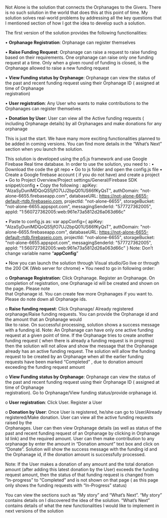 Not Alone is the solution that connects the Orphanages to the Givers. There is no such solution in the world that does this at this point of time. My solution solves real-world problems by addressing all the key questions that I mentioned section of how I got the idea to develop such a solution.

The first version of the solution provides the following functionalities:

  •	**Orphanage Registration**: Orphanage can register themselves
  
  •	**Raise Funding Request**: Orphanage can raise a request to raise funding based on their requirements. One orphanage can raise only one funding request at a time. Only       when a given round of funding is closed, is the Orphanage allowed to raise a new funding request
  
  •	**View Funding status by Orphanage**: Orphanage can view the status of the past and recent funding request using their Orphanage ID ( assigned at time of Orphanage      
    registration)
    
  •	**User registration**: Any User who wants to make contributions to the Orphanages can register themselves
  
  •	**Donation by User**: User can view all the Active funding requests ( including Orphanage details) by all Orphanages and make donations for any orphanage


This is just the start. We have many more exciting functionalities planned to be added in coming versions. You can find more details in the “What’s Next” section when you launch the solution.

This solution is developed using the p5.js framework and use Google Firebase Real time database. In order to use the solution, you need to :
•	Download the code the git repo 
•	Go to js folder and open the config.js file
•	Create a Google firebase account ( if you do not have) and create a project
•	Go to Project Overview/Project settings/General/Firebase SDK snippet/config
•	Copy the following :
  apiKey: "AIzaSyDunIMDQoQS5jfO7UJ2bpQ01US66fKyQsT",
  authDomain: "not-alone-6655.firebaseapp.com",
  databaseURL: https://not-alone-6655-default-rtdb.firebaseio.com,
  projectId: "not-alone-6655",
  storageBucket: "not-alone-6655.appspot.com",
  messagingSenderId: "577727362005",
  appId: "1:560727362005:web:961e73a5812d26a063d66c"

•	Paste to config.js as:
  var appConfig={
    apiKey: "AIzaSyDunIMDQoQS5jfO7UJ2bpQ01US66fKyQsT",
    authDomain: "not-alone-6655.firebaseapp.com",
    databaseURL: https://not-alone-6655-default-rtdb.firebaseio.com,
    projectId: "not-alone-6655",
    storageBucket: "not-alone-6655.appspot.com",
    messagingSenderId: "577727362005",
    appId: "1:560727362005:web:961e73a5812d26a063d66c"
    }
  Note: Don’t change variable name “**appConfig**”

•	Now you can launch the solution through Visual studio/Go live or through the 200 OK (Web server for chrome)
•	You need to go in following order:

  o	**Orphanage Registration**: Click Orphanage. Register an Orphanage. On completion of registration, one Orphanage id will be created and shown on the page. Please note  
    that Orphanage id. You can create few more Orphanages if you want to. Please do note down all Orphanage ids.
    
  o	**Raise funding request**: Click Orphanage/ Already registered orphanage/Raise funding requests. You can provide the Orphanage id and the amount that an Orphanage would  
    like to raise. On successful processing, solution shows a success message with a funding id. 
    Note: 
    An Orphanage can have only one active funding request at a given point of time. If the Orphanage tries to create another funding request ( when there is already a funding     request is in progress) then the solution will not allow and show the message that the Orphanage already has an active funding request. 
    The solution will allow the funding request to be created by an Orphanage when all the earlier funding requests have been marked “Completed” , due to donation amount 
    exceeding the funding request amount
    
   o **View Funding status by Orphanage**: Orphanage can view the status of the past and recent funding request using their Orphanage ID ( assigned at time of Orphanage  
    registration). Go to Orphanage/View funding status/provide orphanage id. 
    
   o **User registration**: Click User. Register a User
   
   o **Donation by User**: Once User is registered, he/she can go to User/Already registered/Make donation. User can view all the active funding requests raised by the  
    Orphanages. 
    User can then view Orphanage details (as well as status of the past and recent funding request of an Orphanage by clicking in Orphanage Id link) and the required amount.     User can then make contribution to any orphanage by enter the amount in “Donation amount” text box and click on “Donate”.
    Solution will show the success message with the funding id and the  Orphanage id, if the donation amount is successfully processed.


Note:
If the User makes a donation of any amount and the total donation amount (after adding this latest donation by the User) exceeds the funding request amount, then the status of that funding request is changed from “In-progress” to “Completed” and is not shown on that page ( as this page only shows the funding requests with “In-Progress” status)

You can view the sections such as “My story” and “What’s Next”. “My story” contains details on I discovered the idea of the solution. “What’s Next” contains details of what the new functionalities I would like to implement in next versions of the solution
